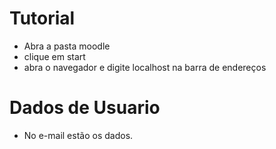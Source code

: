 # Tutorial

  - Abra a pasta moodle
  - clique em start
  - abra o navegador e digite localhost na barra de endereços

# Dados de Usuario
- No e-mail estão os dados.

